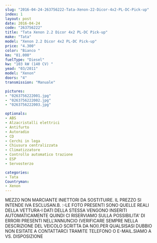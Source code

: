 ```yaml
---
slug: "2016-04-24-263756222-Tata-Xenon-22-Dicor-4x2-PL-DC-Pick-up"
index: 1
layout: post
date: 2016-04-24
code: "263756222"
title: "Tata Xenon 2.2 Dicor 4x2 PL-DC Pick-up"
make: "Tata"
model: "Xenon 2.2 Dicor 4x2 PL-DC Pick-up"
price: "4.300"
color: "Bianco "
km: "81.000"
fuelType: "Diesel"
kw: "103 kW (140 CV) "
yead: "03/2011"
model: "Xenon"
doors: "4"
transmission: "Manuale"

pictures:
- "0263756222001.jpg"
- "0263756222002.jpg"
- "0263756222003.jpg"

optionals:
- ABS
- Alzacristalli elettrici
- Antifurto
- Autoradio
- CD
- Cerchi in lega
- Chiusura centralizzata
- Climatizzatore
- Controllo automatico trazione
- ESP
- Servosterzo

categories:
- Tata
Countryman:
- Xenon
---
```

MEZZO NON MARCIANTE INIETTORI DA SOSTITUIRE. IL PREZZO SI INTENDE IVA ESCLUSAN.B. :-LE FOTO PRESENTI SONO QUELLE REALI DELLA VETTURA-I DATI DELLA STESSA VENGONO INSERITI AUTOMATICAMENTE QUINDI CI RISERVIAMO SULLA POSSIBILITA' DI ERRORI PRESENTI NELL'ANNUNCIO (VERIFICARE SEMPRE NELLA DESCRIZIONE DEL VEICOLO SCRITTA DA NOI).PER QUALSISASI DUBBIO NON ESITATE A CONTATTARCI TRAMITE TELEFONO O E-MAIL.SIAMO A VS. DISPOSIZIONE
